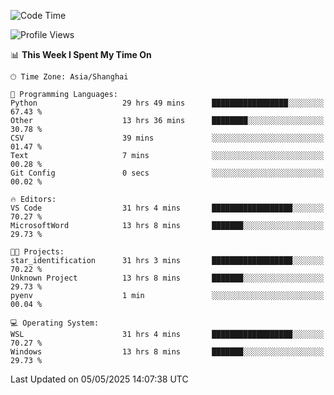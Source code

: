 <!--START_SECTION:waka-->
![Code Time](http://img.shields.io/badge/Code%20Time-2%2C760%20hrs%2011%20mins-blue)

![Profile Views](http://img.shields.io/badge/Profile%20Views-0-blue)

📊 **This Week I Spent My Time On** 

```text
🕑︎ Time Zone: Asia/Shanghai

💬 Programming Languages: 
Python                   29 hrs 49 mins      █████████████████░░░░░░░░   67.43 % 
Other                    13 hrs 36 mins      ████████░░░░░░░░░░░░░░░░░   30.78 % 
CSV                      39 mins             ░░░░░░░░░░░░░░░░░░░░░░░░░   01.47 % 
Text                     7 mins              ░░░░░░░░░░░░░░░░░░░░░░░░░   00.28 % 
Git Config               0 secs              ░░░░░░░░░░░░░░░░░░░░░░░░░   00.02 % 

🔥 Editors: 
VS Code                  31 hrs 4 mins       ██████████████████░░░░░░░   70.27 % 
MicrosoftWord            13 hrs 8 mins       ███████░░░░░░░░░░░░░░░░░░   29.73 % 

🐱‍💻 Projects: 
star_identification      31 hrs 3 mins       ██████████████████░░░░░░░   70.22 % 
Unknown Project          13 hrs 8 mins       ███████░░░░░░░░░░░░░░░░░░   29.73 % 
pyenv                    1 min               ░░░░░░░░░░░░░░░░░░░░░░░░░   00.04 % 

💻 Operating System: 
WSL                      31 hrs 4 mins       ██████████████████░░░░░░░   70.27 % 
Windows                  13 hrs 8 mins       ███████░░░░░░░░░░░░░░░░░░   29.73 % 
```


 Last Updated on 05/05/2025 14:07:38 UTC
<!--END_SECTION:waka-->
